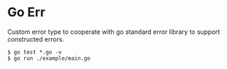 # Go Err

Custom error type to cooperate with go standard error library to support constructed errors.

```
$ go test *.go -v
$ go run ./example/main.go
```